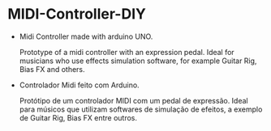 # MIDI-Controller-DIY

* Midi Controller made with arduino UNO.

  Prototype of a midi controller with an expression pedal. Ideal for musicians who use effects simulation software, for example Guitar Rig, Bias FX and others.

* Controlador Midi feito com Arduino.

  Protótipo de um controlador MIDI com um pedal de expressão. Ideal para músicos que utilizam softwares de simulação de efeitos, a exemplo de Guitar Rig, Bias FX entre outros.
